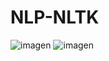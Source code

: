 # NLP-NLTK

![imagen](https://user-images.githubusercontent.com/66857623/154601684-9ee33985-3288-43c8-a480-48bf24e29e97.png)
![imagen](https://user-images.githubusercontent.com/66857623/154743552-8f341329-0002-4ebf-b1e5-68c719d7296d.png)

